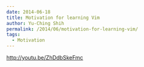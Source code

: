 ```yaml
---
date: 2014-06-18
title: Motivation for learning Vim
author: Yu-Ching Shih
permalink: /2014/06/motivation-for-learning-vim/
tags:
  - Motivation
---
```

<http://youtu.be/ZhDdbSkeFmc>

&nbsp;
